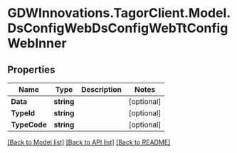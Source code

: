 # GDWInnovations.TagorClient.Model.DsConfigWebDsConfigWebTtConfigWebInner

## Properties

Name | Type | Description | Notes
------------ | ------------- | ------------- | -------------
**Data** | **string** |  | [optional] 
**TypeId** | **string** |  | [optional] 
**TypeCode** | **string** |  | [optional] 

[[Back to Model list]](../README.md#documentation-for-models) [[Back to API list]](../README.md#documentation-for-api-endpoints) [[Back to README]](../README.md)

